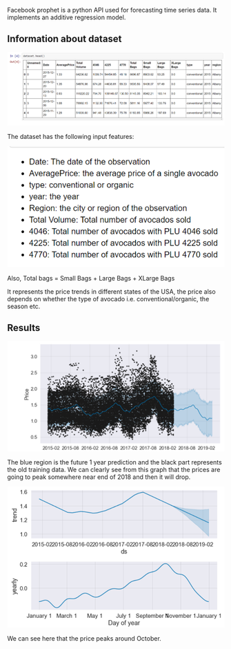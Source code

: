 Facebook prophet is a python API used for forecasting time series data. 
It implements an additive regression model.
## Information about dataset

![](images/dataset_top.png)

The dataset has the following input features:

![](images/features.png)

Also, Total bags = Small Bags + Large Bags + XLarge Bags

It represents the price trends in different states of the USA, 
the price also depends on whether the type of avocado i.e. conventional/organic, the season etc.

## Results

![](images/forecast.png)

The blue region is the future 1 year prediction and the black part represents the old training data.
We can clearly see from this graph that the prices are going to peak somewhere near end of 2018 and then it will drop.

![](images/forecast2.png)

We can see here that the price peaks around October.
